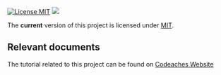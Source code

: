[![License MIT][MIT badge]][MIT]
[![][Paypal Donate Img]][Paypal Donate Link]

The **current** version of this project is licensed under [MIT].

## Relevant documents

The tutorial related to this project can be found on [Codeaches Website]

[MIT badge]: https://img.shields.io/:license-MIT%202.0-blue.svg
[MIT]: https://opensource.org/licenses/mit-license.php

[Paypal Donate Img]: https://www.paypalobjects.com/en_US/i/btn/btn_donate_SM.gif
[Paypal Donate Link]: https://www.paypal.com/cgi-bin/webscr?cmd=_donations&business=FLER29DWAYJ58&currency_code=USD&source=url

[Codeaches Website]: https://codeaches.com

[Travis CI build status]: https://travis-ci.com/codeaches/oauth2-and-resource-servers/builds